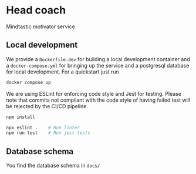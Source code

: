 # Head coach

Mindtastic motivator service

## Local development

We provide a `Dockerfile.dev` for building a local development container and a `docker-compose.yml` for bringing up the service and a postgresql database for local development. For a quickstart just run

```bash
docker compose up
```

We are using ESLint for enforcing code style and Jest for testing. Please note that commits not compliant with the code style of having failed test will be rejected by the CI/CD pipeline.

```bash
npm install

npx eslint .    # Run linter
npm run test    # Run jest tests
```

## Database schema

You find the database schema in `docs/`
